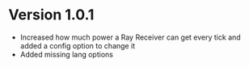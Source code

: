 # Version 1.0.1

* Increased how much power a Ray Receiver can get every tick and added a config option to change it
* Added missing lang options